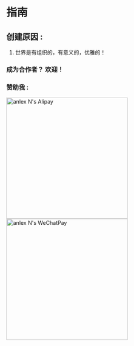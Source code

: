 # 指南

## 创建原因 :
1. 世界是有组织的，有意义的，优雅的！

### 成为合作者？ 欢迎！

### 赞助我 :
<img src="https://thumbnail10.baidupcs.com/thumbnail/155aab2798d0922de6dcda3770fd00fb?fid=658333416-250528-534574233687267&rt=pr&sign=FDTAER-DCb740ccc5511e5e8fedcff06b081203-ZISJoj7u0TTBjEcB3NCyGMjZ35k%3d&expires=8h&chkbd=0&chkv=0&dp-logid=2281485403887224143&dp-callid=0&time=1523232000&size=c10000_u10000&quality=90&vuk=658333416&ft=image" height="320" alt="anlex N's Alipay"> <img src="https://thumbnail10.baidupcs.com/thumbnail/5e606d76bb7d6638d373ddc8c55e77c8?fid=658333416-250528-869366971687731&rt=pr&sign=FDTAER-DCb740ccc5511e5e8fedcff06b081203-rIfVaLtUjlFh1o%2f25Ycznwq0xtE%3d&expires=8h&chkbd=0&chkv=0&dp-logid=2281485403887224143&dp-callid=0&time=1523232000&size=c10000_u10000&quality=90&vuk=658333416&ft=image" height="320" alt="anlex N's WeChatPay">